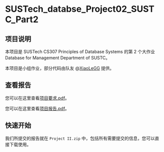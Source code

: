 # SUSTech_databse_Project02_SUSTC_Part2
## 项目说明

本项目是 SUSTech CS307 Principles of Database Systems 的第 2 个大作业 Database for Management Department of SUSTC。

本项目是小组作业，部分代码由队友 @[XiaoLeGG](https://github.com/XiaoLeGG) 提供。

## 查看报告

您可以在这里查看[项目要求.pdf](https://github.com/Maystern/SUSTech_CS307_Databse_SUSTC/blob/main/Project02_SUSTC_Part2/doc/CS307-2022Fall-Project2.pdf)。

您可以在这里查看[项目报告.pdf](https://github.com/Maystern/SUSTech_CS307_Databse_SUSTC/blob/main/Project02_SUSTC_Part2/doc/Project%20II%20report.pdf)。

## 快速开始

我们所提交的报告就在 `Project II.zip` 中，包括所有需要提交的信息，您可以直接下载使用。

